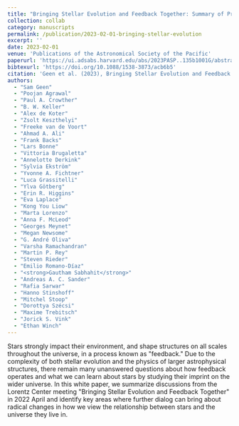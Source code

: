 ```yaml
---
title: "Bringing Stellar Evolution and Feedback Together: Summary of Proposals from the Lorentz Center Workshop"
collection: collab
category: manuscripts
permalink: /publication/2023-02-01-bringing-stellar-evolution
excerpt: ''
date: 2023-02-01
venue: 'Publications of the Astronomical Society of the Pacific'
paperurl: 'https://ui.adsabs.harvard.edu/abs/2023PASP..135b1001G/abstract'
bibtexurl: 'https://doi.org/10.1088/1538-3873/acb6b5'
citation: 'Geen et al. (2023), Bringing Stellar Evolution and Feedback Together: Summary of Proposals from the Lorentz Center Workshop, Publications of the Astronomical Society of the Pacific'
authors:
  - "Sam Geen"
  - "Poojan Agrawal"
  - "Paul A. Crowther"
  - "B. W. Keller"
  - "Alex de Koter"
  - "Zsolt Keszthelyi"
  - "Freeke van de Voort"
  - "Ahmad A. Ali"
  - "Frank Backs"
  - "Lars Bonne"
  - "Vittoria Brugaletta"
  - "Annelotte Derkink"
  - "Sylvia Ekström"
  - "Yvonne A. Fichtner"
  - "Luca Grassitelli"
  - "Ylva Götberg"
  - "Erin R. Higgins"
  - "Eva Laplace"
  - "Kong You Liow"
  - "Marta Lorenzo"
  - "Anna F. McLeod"
  - "Georges Meynet"
  - "Megan Newsome"
  - "G. André Oliva"
  - "Varsha Ramachandran"
  - "Martin P. Rey"
  - "Steven Rieder"
  - "Emilio Romano-Díaz"
  - "<strong>Gautham Sabhahit</strong>"
  - "Andreas A. C. Sander"
  - "Rafia Sarwar"
  - "Hanno Stinshoff"
  - "Mitchel Stoop"
  - "Dorottya Szécsi"
  - "Maxime Trebitsch"
  - "Jorick S. Vink"
  - "Ethan Winch"
---
```

Stars strongly impact their environment, and shape structures on all scales throughout the universe, in a process known as "feedback." Due to the complexity of both stellar evolution and the physics of larger astrophysical structures, there remain many unanswered questions about how feedback operates and what we can learn about stars by studying their imprint on the wider universe. In this white paper, we summarize discussions from the Lorentz Center meeting "Bringing Stellar Evolution and Feedback Together" in 2022 April and identify key areas where further dialog can bring about radical changes in how we view the relationship between stars and the universe they live in.
